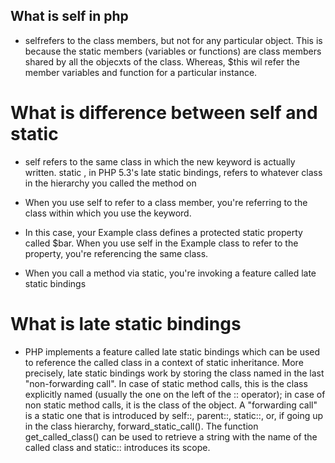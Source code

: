 ## What is self in php

- selfrefers to the class members, but not for any particular object. This is because the static members (variables 
or functions) are class members shared by all the objecxts of the class.
Whereas, $this wil refer the member variables and function for a particular instance.

# What is difference between self and static

- self refers to the same class in which the new keyword is actually written.
static , in PHP 5.3's late static bindings, refers to whatever class in the hierarchy you called the method on

- When you use self to refer to a class member,
you're referring to the class within which you use the keyword.

- In this case, your Example class defines a protected static property called $bar. When you use self in the 
Example class to refer to the property, you're referencing the same class.

- When you call a method via static, you're invoking a feature called late static bindings

# What is late static bindings

- PHP implements a feature called late static bindings which can be used to reference the called class in a context 
of static inheritance.
More precisely, late static bindings work by storing the class named in the last "non-forwarding call". In case of static method calls, this is the class explicitly named (usually the one on the left of the :: operator); in case of non static method calls, it is the class of the object. A "forwarding call" is a static one that is introduced by self::, parent::, static::, or, if going up in the class hierarchy, forward_static_call(). The function get_called_class() can be used to retrieve a string with the name of the called class and static:: introduces its scope.
